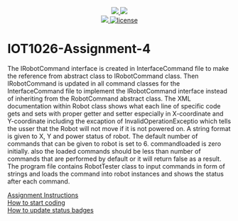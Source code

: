 <p align="center">
	<a href="https://github.com/GwGibson/IOT1026-Assignment-4/actions/workflows/ci.yml">
    <img src="https://github.com/GwGibson/IOT1026-Assignment-4/actions/workflows/ci.yml/badge.svg"/>
    </a>
	<a href="https://github.com/GwGibson/IOT1026-Assignment-4/actions/workflows/formatting.yml">
    <img src="https://github.com/GwGibson/IOT1026-Assignment-4/actions/workflows/formatting.yml/badge.svg"/>
	<br/>
    <a href="https://codecov.io/gh/GwGibson/IOT1026-Assignment-4" > 
    <img src="https://codecov.io/gh/GwGibson/IOT1026-Assignment-4/branch/main/graph/badge.svg?token=JS0857X5JD"/> 
	<img title="MIT License" alt="license" src="https://img.shields.io/badge/license-MIT-informational?style=flat-square">	
    </a>
</p>

# IOT1026-Assignment-4

The IRobotCommand interface is created in InterfaceCommand file to make the reference from abstract class to IRobotCommand class.
Then IRobotCommand is updated in all command classes for the InterfaceCommand file to implement the IRobotCommand interface instead 
of inheriting from the RobotCommand abstract class. 
The XML documentation within Robot class shows what each line of specific code gets and sets with proper getter and setter especially
in X-coordinate and Y-coordinate including the excaption of InvalidOperationExceptio which tells the usser that the Robot will not 
move if it is not powered on. A string format is given to X, Y and power status of robot. The default number of commands that can be given
to robot is set to 6. commandloaded is zero initially. also the loaded commands should be less than number of commands that are performed 
by default or it will return false as a result. 
The program file contains RobotTester class to input commands in form of strings and loads the command into robot instances and 
shows the status after each command.

[Assignment Instructions](docs/instructions.md)  
[How to start coding](docs/how-to-use.md)  
[How to update status badges](docs/how-to-update-badges.md)
